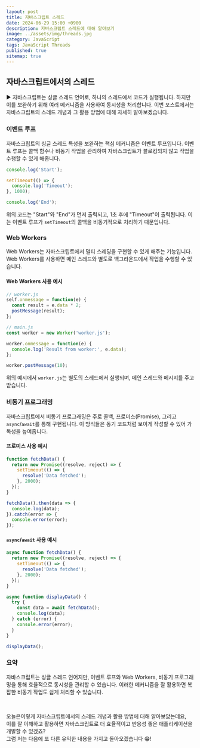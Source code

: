 ```yaml
---
layout: post
title: 자바스크립트 스레드
date: 2024-06-29 15:00 +0900
description: 자바스크립트 스레드에 대해 알아보기
image: ../assets/img/threads.jpg
category: JavaScript
tags: JavaScript Threads
published: true
sitemap: true
---
```


## 자바스크립트에서의 스레드

▶ 자바스크립트는 싱글 스레드 언어로, 하나의 스레드에서 코드가 실행됩니다. 하지만 이를 보완하기 위해 여러 메커니즘을 사용하여 동시성을 처리합니다. 이번 포스트에서는 자바스크립트의 스레드 개념과 그 활용 방법에 대해 자세히 알아보겠습니다.

### 이벤트 루프

자바스크립트의 싱글 스레드 특성을 보완하는 핵심 메커니즘은 이벤트 루프입니다. 이벤트 루프는 콜백 함수나 비동기 작업을 관리하여 자바스크립트가 블로킹되지 않고 작업을 수행할 수 있게 해줍니다.

```javascript
console.log('Start');

setTimeout(() => {
  console.log('Timeout');
}, 1000);

console.log('End');
```

위의 코드는 "Start"와 "End"가 먼저 출력되고, 1초 후에 "Timeout"이 출력됩니다. 이는 이벤트 루프가 `setTimeout`의 콜백을 비동기적으로 처리하기 때문입니다.

### Web Workers

Web Workers는 자바스크립트에서 멀티 스레딩을 구현할 수 있게 해주는 기능입니다. Web Workers를 사용하면 메인 스레드와 별도로 백그라운드에서 작업을 수행할 수 있습니다.

#### Web Workers 사용 예시

```javascript
// worker.js
self.onmessage = function(e) {
  const result = e.data * 2;
  postMessage(result);
};

// main.js
const worker = new Worker('worker.js');

worker.onmessage = function(e) {
  console.log('Result from worker:', e.data);
};

worker.postMessage(10);
```

위의 예시에서 `worker.js`는 별도의 스레드에서 실행되며, 메인 스레드와 메시지를 주고받습니다.

### 비동기 프로그래밍

자바스크립트에서 비동기 프로그래밍은 주로 콜백, 프로미스(Promise), 그리고 `async`/`await`를 통해 구현됩니다. 이 방식들은 동기 코드처럼 보이게 작성할 수 있어 가독성을 높여줍니다.

#### 프로미스 사용 예시

```javascript
function fetchData() {
  return new Promise((resolve, reject) => {
    setTimeout(() => {
      resolve('Data fetched');
    }, 2000);
  });
}

fetchData().then(data => {
  console.log(data);
}).catch(error => {
  console.error(error);
});
```

#### `async`/`await` 사용 예시

```javascript
async function fetchData() {
  return new Promise((resolve, reject) => {
    setTimeout(() => {
      resolve('Data fetched');
    }, 2000);
  });
}

async function displayData() {
  try {
    const data = await fetchData();
    console.log(data);
  } catch (error) {
    console.error(error);
  }
}

displayData();
```

### 요약

자바스크립트는 싱글 스레드 언어지만, 이벤트 루프와 Web Workers, 비동기 프로그래밍을 통해 효율적으로 동시성을 관리할 수 있습니다. 이러한 메커니즘을 잘 활용하면 복잡한 비동기 작업도 쉽게 처리할 수 있습니다.

<br />

오늘은이렇게 자바스크립트에서의 스레드 개념과 활용 방법에 대해 알아보았는데요,<br />
이를 잘 이해하고 활용하면 자바스크립트로 더 효율적이고 반응성 좋은 애플리케이션을 개발할 수 있겠죠?<br />
그럼 저는 다음에 또 다른 유익한 내용을 가지고 돌아오겠습니다 😁!
